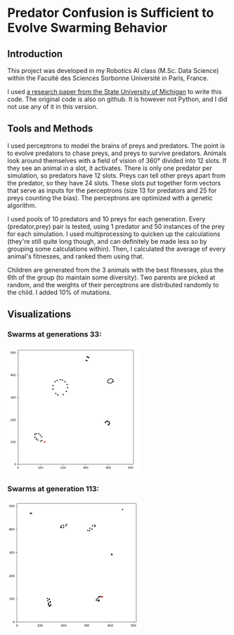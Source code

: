 # Predator Confusion is Sufficient to Evolve Swarming Behavior


## Introduction

This project was developed in my Robotics AI class (M.Sc. Data Science) within the Faculté des Sciences Sorbonne Université in Paris, France. 

I used [a research paper from the State University of Michigan](http://rsif.royalsocietypublishing.org/content/10/85/20130305) to write this code. The original code is also on github. It is however not Python, and I did not use any of it in this version.


## Tools and Methods

I used perceptrons to model the brains of preys and predators. The point is to evolve predators to chase preys, and preys to survive predators. Animals look around themselves with a field of vision of 360° divided into 12 slots. If they see an animal in a slot, it activates. There is only one predator per simulation, so predators have 12 slots. Preys can tell other preys apart from the predator, so they have 24 slots. These slots put together form vectors that serve as inputs for the perceptrons (size 13 for predators and 25 for preys counting the bias). The perceptrons are optimized with a genetic algorithm. 

I used pools of 10 predators and 10 preys for each generation. Every (predator,prey) pair is tested, using 1 predator and 50 instances of the prey for each simulation. I used multiprocessing to quicken up the calculations (they're still quite long though, and can definitely be made less so by grouping some calculations within). Then, I calculated the average of every animal's fitnesses, and ranked them using that. 

Children are generated from the 3 animals with the best fitnesses, plus the 6th of the group (to maintain some diversity). Two parents are picked at random, and the weights of their perceptrons are distributed randomly to the child. I added 10% of mutations. 


## Visualizations

### Swarms at generations 33:

<img src="https://raw.githubusercontent.com/chlolgr/swarming-behavior-genetic-algorithm/master/pictures/generation_33_perceptrons_circles.png" width="300">

### Swarms at generation 113:

<img src="https://raw.githubusercontent.com/chlolgr/swarming-behavior-genetic-algorithm/master/pictures/generation_113_perceptrons_swarms.png" width="300">
